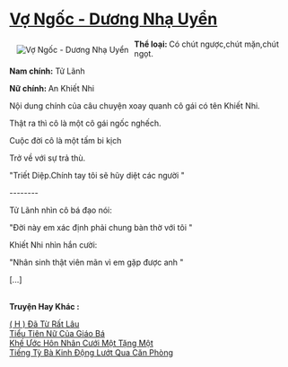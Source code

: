 <a href="https://utruyen.com/vo-ngoc-duong-nha-uyen/18945/" title="Vợ Ngốc - Dương Nhạ Uyển"><h1>Vợ Ngốc - Dương Nhạ Uyển</h1></a><div style="display:table"><img align="right" style="float: left; padding: 10px;" src="https://utruyen.com/images/story/200x260/vo-ngoc-duong-nha-uyen.jpg" alt="Vợ Ngốc - Dương Nhạ Uyển"><b>Thể loại: </b>Có chút ngược,chút mặn,chút ngọt.<p></p><b>Nam chính:</b> Tử Lãnh <p></p><b>Nữ chính: </b>An Khiết Nhi<p></p>Nội dung chính của câu chuyện xoay quanh cô gái có tên Khiết Nhi.<p></p>Thật ra thì cô là một cô gái ngốc nghếch.<p></p>Cuộc đời cô là một tấm bi kịch<p></p>Trở về với sự trả thù.<p></p>"Triết Diệp.Chính tay tôi sẽ hũy diệt các người "<p></p>--------<p></p>Tử Lãnh nhìn cô bá đạo nói:<p></p>"Đời này em xác định phải chung bàn thờ với tôi "<p></p>Khiết Nhi nhìn hắn cười:<p></p>"Nhân sinh thật viên mãn vì em gặp được anh "<p></p>[...]</div><p><br><b>Truyện Hay Khác :</b></p><a href="https://utruyen.com/h-da-tu-rat-lau/24872/" alt="( H ) Đã Từ Rất Lâu">( H ) Đã Từ Rất Lâu</a><br/><a href="https://github.com/mlquan/truyenhay/tree/master/truyenhay/22350/" alt="Tiểu Tiên Nữ Của Giáo Bá">Tiểu Tiên Nữ Của Giáo Bá</a><br/><a href="https://github.com/quanluxury/truyenhot/tree/master/truyenhay/13827/" alt="Khế Ước Hôn Nhân Cưới Một Tặng Một">Khế Ước Hôn Nhân Cưới Một Tặng Một</a><br/><a href="https://github.com/quanluxury/dammy/tree/master/truyenhay/24707/" alt="Tiếng Tỳ Bà Kinh Động Lướt Qua Căn Phòng">Tiếng Tỳ Bà Kinh Động Lướt Qua Căn Phòng</a><br/>
